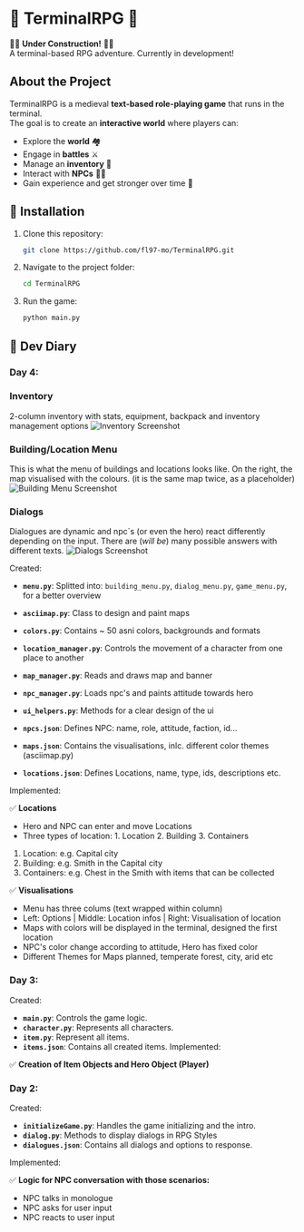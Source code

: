 # 🏹 TerminalRPG 🏰
👷‍♀️ **Under Construction!** 👷‍♂️  
A terminal-based RPG adventure. Currently in development! 

## About the Project
TerminalRPG is a medieval **text-based role-playing game** that runs in the terminal.  
The goal is to create an **interactive world** where players can:
- Explore the **world** 🏘️
- Engage in **battles** ⚔️
- Manage an **inventory** 👜
- Interact with **NPCs** 👩‍🌾
- Gain experience and get stronger over time 💪

## 🧙 Installation
1. Clone this repository:
   ```bash
   git clone https://github.com/fl97-mo/TerminalRPG.git
2. Navigate to the project folder:
   ```bash
   cd TerminalRPG
3. Run the game:
   ```bash
   python main.py


## 🧾 Dev Diary

### Day 4:

### Inventory
2-column inventory with stats, equipment, backpack and inventory management options
![Inventory Screenshot](Screenshots/Inventory.png)

### Building/Location Menu
This is what the menu of buildings and locations looks like. 
On the right, the map visualised with the colours. (it is the same map twice, as a placeholder)
![Building Menu Screenshot](Screenshots/location_building_menu.png)

### Dialogs
Dialogues are dynamic and npc`s (or even the hero) react differently depending on the input. 
There are (*will be*) many possible answers with different texts.
![Dialogs Screenshot](Screenshots/dialogs.png)

Created:

- **`menu.py`**:              Splitted into: `building_menu.py`, `dialog_menu.py`,
                              `game_menu.py`, for a better overview
- **`asciimap.py`**:          Class to design and paint maps
- **`colors.py`**:            Contains ~ 50 asni colors, backgrounds and formats
- **`location_manager.py`**:  Controls the movement of a character from one place to another
- **`map_manager.py`**:       Reads and draws map and banner
- **`npc_manager.py`**:       Loads npc's and paints attitude towards hero
- **`ui_helpers.py`**:        Methods for a clear design of the ui

- **`npcs.json`**:            Defines NPC: name, role, attitude, faction, id...
- **`maps.json`**:            Contains the visualisations, inlc. different color themes (asciimap.py)
- **`locations.json`**:       Defines Locations, name, type, ids, descriptions etc.

Implemented:

✅ **Locations**
- Hero and NPC can enter and move Locations
- Three types of location: 1. Location 2. Building 3. Containers
1. Location: e.g. Capital city
2. Building: e.g. Smith in the Capital city
3. Containers: e.g. Chest in the Smith with items that can be collected

✅ **Visualisations**
- Menu has three colums (text wrapped within column)
- Left: Options | Middle: Location infos | Right: Visualisation of location
- Maps with colors will be displayed in the terminal, designed the first location
- NPC's color change according to attitude, Hero has fixed color
- Different Themes for Maps planned, temperate forest, city, arid etc


### Day 3:
Created: 
- **`main.py`**:              Controls the game logic.
- **`character.py`**:         Represents all characters.
- **`item.py`**:              Represent all items.
- **`items.json`**:           Contains all created items.
Implemented:

✅ **Creation of Item Objects and Hero Object (Player)**

### Day 2:
Created: 
- **`initializeGame.py`**:    Handles the game initializing and the intro.
- **`dialog.py`**:            Methods to display dialogs in RPG Styles
- **`dialogues.json`**:       Contains all dialogs and options to response.

Implemented:

✅ **Logic for NPC conversation with those scenarios:**
- NPC talks in monologue
- NPC asks for user input
- NPC reacts to user input
